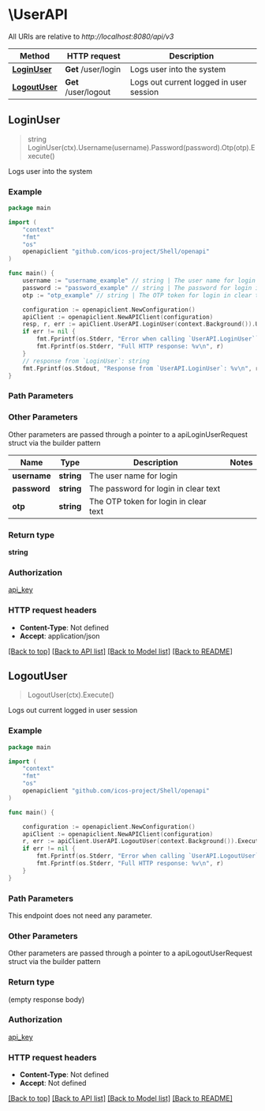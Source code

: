 # \UserAPI

All URIs are relative to *http://localhost:8080/api/v3*

Method | HTTP request | Description
------------- | ------------- | -------------
[**LoginUser**](UserAPI.md#LoginUser) | **Get** /user/login | Logs user into the system
[**LogoutUser**](UserAPI.md#LogoutUser) | **Get** /user/logout | Logs out current logged in user session



## LoginUser

> string LoginUser(ctx).Username(username).Password(password).Otp(otp).Execute()

Logs user into the system



### Example

```go
package main

import (
	"context"
	"fmt"
	"os"
	openapiclient "github.com/icos-project/Shell/openapi"
)

func main() {
	username := "username_example" // string | The user name for login (optional)
	password := "password_example" // string | The password for login in clear text (optional)
	otp := "otp_example" // string | The OTP token for login in clear text (optional)

	configuration := openapiclient.NewConfiguration()
	apiClient := openapiclient.NewAPIClient(configuration)
	resp, r, err := apiClient.UserAPI.LoginUser(context.Background()).Username(username).Password(password).Otp(otp).Execute()
	if err != nil {
		fmt.Fprintf(os.Stderr, "Error when calling `UserAPI.LoginUser``: %v\n", err)
		fmt.Fprintf(os.Stderr, "Full HTTP response: %v\n", r)
	}
	// response from `LoginUser`: string
	fmt.Fprintf(os.Stdout, "Response from `UserAPI.LoginUser`: %v\n", resp)
}
```

### Path Parameters



### Other Parameters

Other parameters are passed through a pointer to a apiLoginUserRequest struct via the builder pattern


Name | Type | Description  | Notes
------------- | ------------- | ------------- | -------------
 **username** | **string** | The user name for login | 
 **password** | **string** | The password for login in clear text | 
 **otp** | **string** | The OTP token for login in clear text | 

### Return type

**string**

### Authorization

[api_key](../README.md#api_key)

### HTTP request headers

- **Content-Type**: Not defined
- **Accept**: application/json

[[Back to top]](#) [[Back to API list]](../README.md#documentation-for-api-endpoints)
[[Back to Model list]](../README.md#documentation-for-models)
[[Back to README]](../README.md)


## LogoutUser

> LogoutUser(ctx).Execute()

Logs out current logged in user session



### Example

```go
package main

import (
	"context"
	"fmt"
	"os"
	openapiclient "github.com/icos-project/Shell/openapi"
)

func main() {

	configuration := openapiclient.NewConfiguration()
	apiClient := openapiclient.NewAPIClient(configuration)
	r, err := apiClient.UserAPI.LogoutUser(context.Background()).Execute()
	if err != nil {
		fmt.Fprintf(os.Stderr, "Error when calling `UserAPI.LogoutUser``: %v\n", err)
		fmt.Fprintf(os.Stderr, "Full HTTP response: %v\n", r)
	}
}
```

### Path Parameters

This endpoint does not need any parameter.

### Other Parameters

Other parameters are passed through a pointer to a apiLogoutUserRequest struct via the builder pattern


### Return type

 (empty response body)

### Authorization

[api_key](../README.md#api_key)

### HTTP request headers

- **Content-Type**: Not defined
- **Accept**: Not defined

[[Back to top]](#) [[Back to API list]](../README.md#documentation-for-api-endpoints)
[[Back to Model list]](../README.md#documentation-for-models)
[[Back to README]](../README.md)

